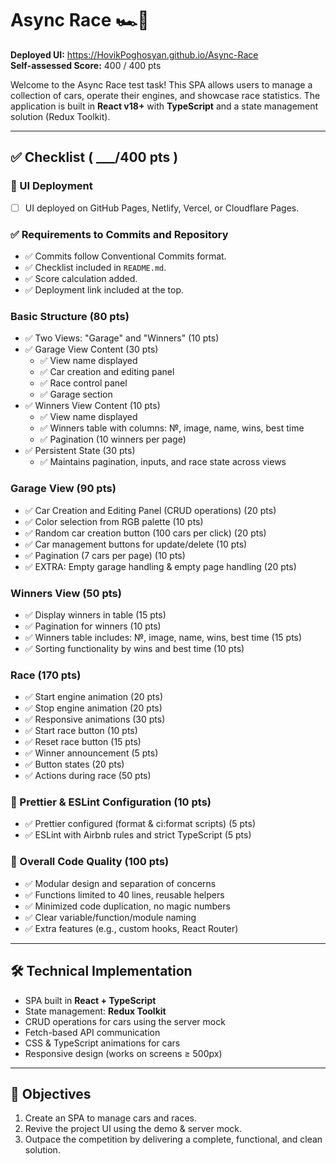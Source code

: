 # Async Race 🏎️💨

**Deployed UI:** https://HovikPoghosyan.github.io/Async-Race  
**Self-assessed Score:** 400 / 400 pts  

Welcome to the Async Race test task! This SPA allows users to manage a collection of cars, operate their engines, and showcase race statistics. The application is built in **React v18+** with **TypeScript** and a state management solution (Redux Toolkit).  

---

## ✅ Checklist ( ___/400 pts )

### 🚀 UI Deployment
- [ ] UI deployed on GitHub Pages, Netlify, Vercel, or Cloudflare Pages.

### ✅ Requirements to Commits and Repository
- ✅ Commits follow Conventional Commits format.
- ✅ Checklist included in `README.md`.
- ✅ Score calculation added.
- ✅ Deployment link included at the top.

### Basic Structure (80 pts)
- ✅ Two Views: "Garage" and "Winners" (10 pts)
- ✅ Garage View Content (30 pts)
  - ✅ View name displayed
  - ✅ Car creation and editing panel
  - ✅ Race control panel
  - ✅ Garage section
- ✅ Winners View Content (10 pts)
  - ✅ View name displayed
  - ✅ Winners table with columns: №, image, name, wins, best time
  - ✅ Pagination (10 winners per page)
- ✅ Persistent State (30 pts)
  - ✅ Maintains pagination, inputs, and race state across views

### Garage View (90 pts)
- ✅ Car Creation and Editing Panel (CRUD operations) (20 pts)
- ✅ Color selection from RGB palette (10 pts)
- ✅ Random car creation button (100 cars per click) (20 pts)
- ✅ Car management buttons for update/delete (10 pts)
- ✅ Pagination (7 cars per page) (10 pts)
- ✅ EXTRA: Empty garage handling & empty page handling (20 pts)

### Winners View (50 pts)
- ✅ Display winners in table (15 pts)
- ✅ Pagination for winners (10 pts)
- ✅ Winners table includes: №, image, name, wins, best time (15 pts)
- ✅ Sorting functionality by wins and best time (10 pts)

### Race (170 pts)
- ✅ Start engine animation (20 pts)
- ✅ Stop engine animation (20 pts)
- ✅ Responsive animations (30 pts)
- ✅ Start race button (10 pts)
- ✅ Reset race button (15 pts)
- ✅ Winner announcement (5 pts)
- ✅ Button states (20 pts)
- ✅ Actions during race (50 pts)

### 🎨 Prettier & ESLint Configuration (10 pts)
- ✅ Prettier configured (format & ci:format scripts) (5 pts)
- ✅ ESLint with Airbnb rules and strict TypeScript (5 pts)

### 🌟 Overall Code Quality (100 pts)
- ✅ Modular design and separation of concerns
- ✅ Functions limited to 40 lines, reusable helpers
- ✅ Minimized code duplication, no magic numbers
- ✅ Clear variable/function/module naming
- ✅ Extra features (e.g., custom hooks, React Router)

---

## 🛠️ Technical Implementation
- SPA built in **React + TypeScript**  
- State management: **Redux Toolkit**  
- CRUD operations for cars using the server mock  
- Fetch-based API communication  
- CSS & TypeScript animations for cars  
- Responsive design (works on screens ≥ 500px)  

---

## 🎯 Objectives
1. Create an SPA to manage cars and races.
2. Revive the project UI using the demo & server mock.
3. Outpace the competition by delivering a complete, functional, and clean solution.

